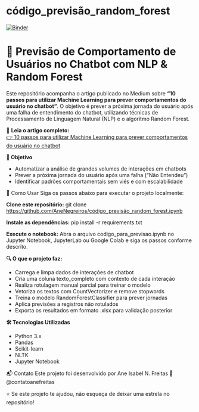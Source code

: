# código_previsão_random_forest
[![Binder](https://mybinder.org/badge_logo.svg)](https://mybinder.org/v2/gh/AneNegreiros/código_previsão_random_forest.ipynb/tree/main/HEAD)

# 🧠 Previsão de Comportamento de Usuários no Chatbot com NLP & Random Forest

Este repositório acompanha o artigo publicado no Medium sobre **“10 passos para utilizar Machine Learning para prever comportamentos do usuário no chatbot”**. O objetivo é prever a próxima jornada do usuário após uma falha de entendimento do chatbot, utilizando técnicas de Processamento de Linguagem Natural (NLP) e o algoritmo Random Forest.

🔗 **Leia o artigo completo:**  
[👉 10 passos para utilizar Machine Learning para prever comportamentos do usuário no chatbot](https://medium.com/@contatoanefreitas/10-passos-para-utilizar-machine-learning-para-prever-comportamentos-do-usu%C3%A1rio-no-chatbot-013e75c8fc77)

**🎯 Objetivo**
- Automatizar a análise de grandes volumes de interações em chatbots
- Prever a próxima jornada do usuário após uma falha (“Não Entendeu”)
- Identificar padrões comportamentais sem viés e com escalabilidade

🚀 Como Usar
Siga os passos abaixo para executar o projeto localmente:

**Clone este repositório:**
git clone https://github.com/AneNegreiros/código_previsão_random_forest.ipynb

**Instale as dependências:**
pip install -r requirements.txt

**Execute o notebook:**
Abra o arquivo codigo_para_previsao.ipynb no Jupyter Notebook, JupyterLab ou Google Colab e siga os passos conforme descrito.

**🔍 O que o projeto faz:**
- Carrega e limpa dados de interações de chatbot
- Cria uma coluna texto_completo com contexto de cada interação
- Realiza rotulagem manual parcial para treinar o modelo
- Vetoriza os textos com CountVectorizer e remove stopwords
- Treina o modelo RandomForestClassifier para prever jornadas
- Aplica previsões a registros não rotulados
- Exporta os resultados em formato .xlsx para validação posterior
  
**🛠️ Tecnologias Utilizadas**
- Python 3.x
- Pandas
- Scikit-learn
- NLTK
- Jupyter Notebook

📬 Contato
Este projeto foi desenvolvido por Ane Isabel N. Freitas
📨 @contatoanefreitas

⭐ Se este projeto te ajudou, não esqueça de deixar uma estrela no repositório!
